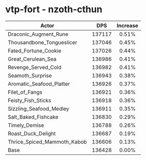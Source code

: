 # vtp-fort - nzoth-cthun
| Actor | DPS | Increase |
|---|:---:|:---:|
|Draconic_Augment_Rune|137117|0.51%|
|Thousandbone_Tongueslicer|137046|0.45%|
|Fated_Fortune_Cookie|137026|0.44%|
|Great_Cerulean_Sea|136986|0.41%|
|Revenge_Served_Cold|136982|0.41%|
|Seamoth_Surprise|136943|0.38%|
|Aromatic_Seafood_Platter|136926|0.37%|
|Filet_of_Fangs|136921|0.36%|
|Feisty_Fish_Sticks|136918|0.36%|
|Sizzling_Seafood_Medley|136911|0.35%|
|Salt_Baked_Fishcake|136830|0.29%|
|Timely_Demise|136788|0.26%|
|Roast_Duck_Delight|136687|0.19%|
|Thrice_Spiced_Mammoth_Kabob|136606|0.13%|
|Base|136428|0.00%|
